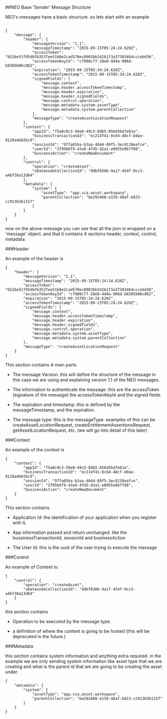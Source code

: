 <!--
{
"name": "message-detail",
"version" : "0.1",
"title" : "Neo Message Detail",
"description" : "This module cointain details of NEO Messages",
"homepage" : "https://intralinks.com",
"freshnessDate" : 2015-09-19
}
-->



<!-- @section -->

##NEO Base 'Sender' Message Structure


NEO's messages have a basic structure. so lets start with an example


```code

{
    "message": {
        "header": {
            "messageVersion": "1.1",
            "messageTimestamp": "2015-09-15T05:24:24.620Z",
            "accessToken": "b52be51f95dbfb3537ee51b8e2cad570ec8903bb242b1f3a37303464cccebd36",
            "accessTokenKeyId": "cf980c77-28e0-4d4a-906d-b8305b06c862",
            "expiration": "2015-09-15T05:34:24.620Z",
            "accessTokenTimestamp": "2015-09-15T05:24:24.620Z",
            "signedFields": [
                "message.context",
                "message.header.accessTokenTimestamp",
                "message.header.expiration",
                "message.header.signedFields",
                "message.control.operation",
                "message.metadata.system.assetType",
                "message.metadata.system.parentCollection"
            ],
            "messageType": "createAssetLocationRequest"
        },
        "context": {
            "appId": "f5a0c9c3-56e0-49c5-8db5-856d5bd7e61e",
            "businessTransactionId": "ec214f41-0c64-48cf-b0ae-9120a4b02bc9",
            "sessionId": "97fa65ba-b3aa-4644-89f5-3ec8138eafce",
            "userId": "2f95b6f9-43a9-4fd5-d2a1-e0055e8b7f88",
            "businessAction": "createNewDocument"
        },
        "control": {
            "operation": "createAsset",
            "xDatanodeCollectionId": "ddbf838b-9a17-454f-9cc3-a4bf38a13d64"
        },
        "metadata": {
            "system": {
                "assetType": "app.via.asset.workspace",
                "parentCollection": "be292468-e159-48af-b823-cc91363b131f"
            }
        }
    }
}

```


now on the above message you can see that all the json is wrapped on a 'message' object. and that it contains 4 sections header, context, control, metadata.


<!-- @section -->

###Header


An example of the header is



```code
{
    "header": {
        "messageVersion": "1.1",
        "messageTimestamp": "2015-09-15T05:24:24.620Z",
        "accessToken": "b52be51f95dbfb3537ee51b8e2cad570ec8903bb242b1f3a37303464cccebd36",
        "accessTokenKeyId": "cf980c77-28e0-4d4a-906d-b8305b06c862",
        "expiration": "2015-09-15T05:34:24.620Z",
        "accessTokenTimestamp": "2015-09-15T05:24:24.620Z",
        "signedFields": [
            "message.context",
            "message.header.accessTokenTimestamp",
            "message.header.expiration",
            "message.header.signedFields",
            "message.control.operation",
            "message.metadata.system.assetType",
            "message.metadata.system.parentCollection"
        ],
        "messageType": "createAssetLocationRequest"
    }
}

```


This section contains 4 main parts

* The message Version: this will define the structure of the message in this case we are using and explaining version 1.1 of the NEO messages.

* The information to authenticate the message: this are the accessToken (signature of the message) the accessTokenKeyId and the signed fields

* The expiration and timestamp: this is defined by the messageTimestamp, and the expiration.

* The message type: this is the messageType. examples of this can be createAssetLocationRequest, createEntitlementAssertionsRequest, getAssetLocationRequest, etc. (we will go into detail of this later)



<!-- @section -->

###Context


An example of the context is



```code
{
    "context": {
        "appId": "f5a0c9c3-56e0-49c5-8db5-856d5bd7e61e",
        "businessTransactionId": "ec214f41-0c64-48cf-b0ae-9120a4b02bc9",
        "sessionId": "97fa65ba-b3aa-4644-89f5-3ec8138eafce",
        "userId": "2f95b6f9-43a9-4fd5-d2a1-e0055e8b7f88",
        "businessAction": "createNewDocument"
    }
}
```


This section contains.

* Application Id: the identification of your application when you register with IL

* App information passed and return unchanged. like the bussinessTransactionId, sessionId and businessAction

* The User Id: this is the uuid of the user trying to execute the message



<!-- @section -->

###Control


An example of Context is:

```code
{
    "control": {
        "operation": "createAsset",
        "xDatanodeCollectionId": "ddbf838b-9a17-454f-9cc3-a4bf38a13d64"
    }
}
```

this section contains

* Operation to be executed by the message type.

* a definition of where the content is going to be hosted (this will be deprecated in the future.)

<!-- @section -->

###Metadata

this section contains system information and anything extra required. in the example we are only sending system information like asset type that we are creating and what is the parent id that we are going to be creating the asset under.

```code
{
    "metadata": {
        "system": {
            "assetType": "app.via.asset.workspace",
            "parentCollection": "be292468-e159-48af-b823-cc91363b131f"
        }
    }
}
```

